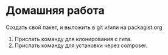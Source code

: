 # Домашняя работа
Создать свой пакет, и выложить в git и/или на packagist.org
1. Прислать команду для клонирования с гита.
2. Прислать команду для установки через composer.
